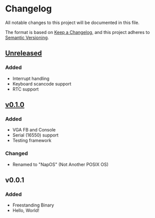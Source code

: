 # Changelog
All notable changes to this project will be documented in this file.

The format is based on [Keep a Changelog](https://keepachangelog.com/en/1.0.0/),
and this project adheres to [Semantic Versioning](https://semver.org/spec/v2.0.0.html).

## [Unreleased]

### Added
- Interrupt handling
- Keyboard scancode support
- RTC support

## [v0.1.0]

### Added
- VGA FB and Console
- Serial (16550) support
- Testing framework

### Changed
- Renamed to "NapOS" (Not Another POSIX OS)

## v0.0.1

### Added
- Freestanding Binary
- Hello, World!

[Unreleased]: https://github.com/szmyd/napos/compare/v0.1.0...HEAD
[v0.1.0]: https://github.com/szmyd/napos/compare/v0.0.1...v0.1.0
